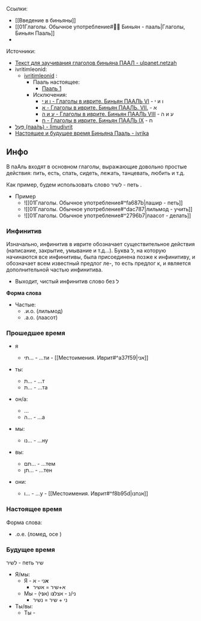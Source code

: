 Ссылки: 
- [[Введение в биньяны]]
- [[01Глаголы. Обычное употребление#👩‍🔧 Биньян - пааль|Глаголы, Биньян Пааль]]
- 
Источники: 
- [Текст для заучивания глаголов биньяна ПААЛ - ulpanet.netzah](http://ulpanet.netzah.org/grammatika/stih-paal.php) 
- ivritimleonid: 
	- [ivritimleonid](https://www.ivritimleonid.com/blog/search/%D0%BF%D0%B0%D0%B0%D0%BB%D1%8C) : 
		- Пааль настоящее: 
			- [Пааль 1](https://bit.ly/36SNZbP)
		- Исключения: 
			- [י и ו - Глаголы в иврите. Биньян ПААЛЬ VI](https://bit.ly/3xjCvYx) - י и ו
			- [א - Глаголы в иврите. Биньян ПААЛЬ. VII.](https://bit.ly/3zERFtU) - א 
			- [ה и ע - Глаголы в иврите. Биньян ПААЛЬ VIII](https://bit.ly/3aWBtKv) - ה и ע 
			- [ח - Глаголы в иврите. Биньян ПААЛЬ IX](https://bit.ly/3mF6DZf) - ח 
- [פָּעַל (паа́ль) - limudivrit](https://www.limud-ivrit.com/paal)
- [Настоящее и будущее время Биньяна Пааль - ivrika](https://ivrika.ru/nastoyashhee-i-budushhee-vremya-binyana-paal/)

## Инфо 
В паАль входят в основном глаголы, выражающие довольно простые действия: пить, есть, спать, сидеть, лежать, танцевать, любить и т.д.

Как пример, будем использовать слово לשיר - петь . 
- Пример
	- ![[01Глаголы. Обычное употребление#^fa687b|лашир - петь]]
	- ![[01Глаголы. Обычное употребление#^dac787|лильмод - учить]]
	- ![[01Глаголы. Обычное употребление#^2796b7|лаасот - делать]]
### Инфинитив 
Изначально, инфинитив в иврите обозначает существительное действия (написание, закрытие, умывание и т.д…).
Буква ל, на которую начинаются все инфинитивы, была присоединена позже к инфинитиву, и обозначает всем известный предлог ле-, то есть предлог к, и является дополнительной частью инфинитива.
- Выходит, чистый инфинитив слово без ל 

**Форма слова**
- Частые:
	- .и.о. (лильмод)
	- .а.о. (лаасот)

### Прошедшее время 

- я
	- תי... - ...ти - [[Местоимения. Иврит#^a37f59|אני]]

- ты: 
	- ת... - ...т
	- ת... - ...та 

- он/а: 
	- ...
	- ה... - ...а 

- мы: 
	- נו... - ...ну

- вы: 
	- תם... - ...тем
	- תן... - ...тен

- они: 
	- ו... - ...у - [[Местоимения. Иврит#^f8b95d|אנחנו]]
### Настоящее время
Форма слова: 
- .о.е. (ломед, осе )


### Будущее время
לשיר - петь 
שיר

- Я/мы: 
	- Я - **א**ני - א
		- א+שיר = אשיר
	- Мы - ני/נ - אצל**נ**ו (א**ני**) 
		- ני + שיר = נשיר
- Ты/вы: 
	- Ты - 